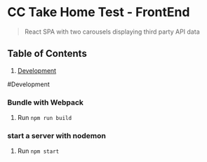 # CC Take Home Test - FrontEnd

> React SPA with two carousels displaying third party API data

## Table of Contents

1. [Development](#development)

#Development

### Bundle with Webpack
1. Run `npm run build`

### start a server with nodemon
1. Run `npm start`